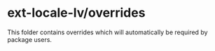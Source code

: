 # ext-locale-lv/overrides

This folder contains overrides which will automatically be required by package users.
